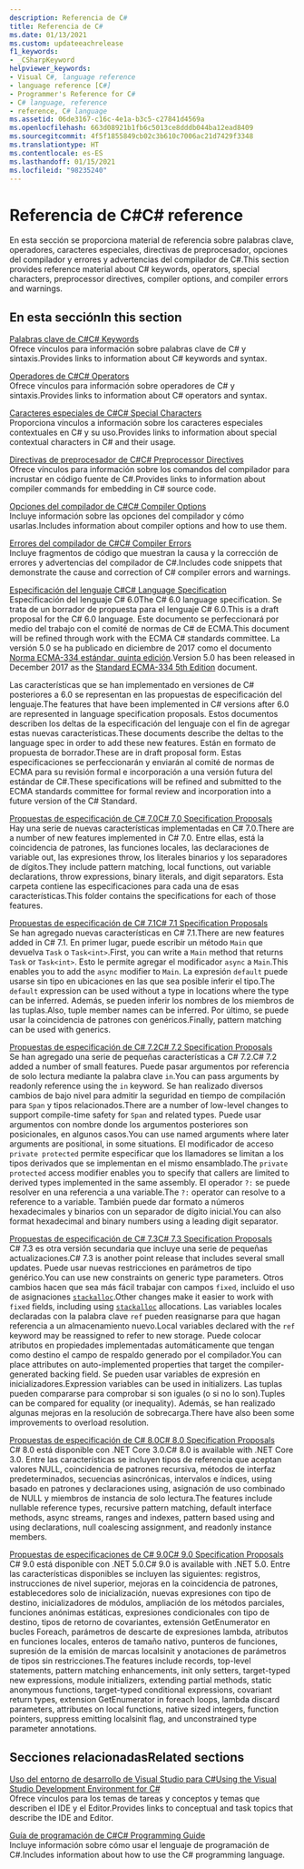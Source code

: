 ```yaml
---
description: Referencia de C#
title: Referencia de C#
ms.date: 01/13/2021
ms.custom: updateeachrelease
f1_keywords:
- _CSharpKeyword
helpviewer_keywords:
- Visual C#, language reference
- language reference [C#]
- Programmer's Reference for C#
- C# language, reference
- reference, C# language
ms.assetid: 06de3167-c16c-4e1a-b3c5-c27841d4569a
ms.openlocfilehash: 663d08921b1fb6c5013ce8dddb044ba12ead8409
ms.sourcegitcommit: 4f5f1855849cb02c3b610c7006ac21d7429f3348
ms.translationtype: HT
ms.contentlocale: es-ES
ms.lasthandoff: 01/15/2021
ms.locfileid: "98235240"
---
```

# <a name="c-reference"></a><span data-ttu-id="ebb16-103">Referencia de C#</span><span class="sxs-lookup"><span data-stu-id="ebb16-103">C# reference</span></span>

<span data-ttu-id="ebb16-104">En esta sección se proporciona material de referencia sobre palabras clave, operadores, caracteres especiales, directivas de preprocesador, opciones del compilador y errores y advertencias del compilador de C#.</span><span class="sxs-lookup"><span data-stu-id="ebb16-104">This section provides reference material about C# keywords, operators, special characters, preprocessor directives, compiler options, and compiler errors and warnings.</span></span>  
  
## <a name="in-this-section"></a><span data-ttu-id="ebb16-105">En esta sección</span><span class="sxs-lookup"><span data-stu-id="ebb16-105">In this section</span></span>

 [<span data-ttu-id="ebb16-106">Palabras clave de C#</span><span class="sxs-lookup"><span data-stu-id="ebb16-106">C# Keywords</span></span>](./keywords/index.md)  
 <span data-ttu-id="ebb16-107">Ofrece vínculos para información sobre palabras clave de C# y sintaxis.</span><span class="sxs-lookup"><span data-stu-id="ebb16-107">Provides links to information about C# keywords and syntax.</span></span>  
  
 [<span data-ttu-id="ebb16-108">Operadores de C#</span><span class="sxs-lookup"><span data-stu-id="ebb16-108">C# Operators</span></span>](./operators/index.md)  
 <span data-ttu-id="ebb16-109">Ofrece vínculos para información sobre operadores de C# y sintaxis.</span><span class="sxs-lookup"><span data-stu-id="ebb16-109">Provides links to information about C# operators and syntax.</span></span>  

 [<span data-ttu-id="ebb16-110">Caracteres especiales de C#</span><span class="sxs-lookup"><span data-stu-id="ebb16-110">C# Special Characters</span></span>](./tokens/index.md)  
 <span data-ttu-id="ebb16-111">Proporciona vínculos a información sobre los caracteres especiales contextuales en C# y su uso.</span><span class="sxs-lookup"><span data-stu-id="ebb16-111">Provides links to information about special contextual characters in C# and their usage.</span></span>  

 [<span data-ttu-id="ebb16-112">Directivas de preprocesador de C#</span><span class="sxs-lookup"><span data-stu-id="ebb16-112">C# Preprocessor Directives</span></span>](./preprocessor-directives/index.md)  
 <span data-ttu-id="ebb16-113">Ofrece vínculos para información sobre los comandos del compilador para incrustar en código fuente de C#.</span><span class="sxs-lookup"><span data-stu-id="ebb16-113">Provides links to information about compiler commands for embedding in C# source code.</span></span>  
  
 [<span data-ttu-id="ebb16-114">Opciones del compilador de C#</span><span class="sxs-lookup"><span data-stu-id="ebb16-114">C# Compiler Options</span></span>](./compiler-options/index.md)  
 <span data-ttu-id="ebb16-115">Incluye información sobre las opciones del compilador y cómo usarlas.</span><span class="sxs-lookup"><span data-stu-id="ebb16-115">Includes information about compiler options and how to use them.</span></span>  
  
 [<span data-ttu-id="ebb16-116">Errores del compilador de C#</span><span class="sxs-lookup"><span data-stu-id="ebb16-116">C# Compiler Errors</span></span>](./compiler-messages/index.md)  
 <span data-ttu-id="ebb16-117">Incluye fragmentos de código que muestran la causa y la corrección de errores y advertencias del compilador de C#.</span><span class="sxs-lookup"><span data-stu-id="ebb16-117">Includes code snippets that demonstrate the cause and correction of C# compiler errors and warnings.</span></span>  
  
 [<span data-ttu-id="ebb16-118">Especificación del lenguaje C#</span><span class="sxs-lookup"><span data-stu-id="ebb16-118">C# Language Specification</span></span>](../../../_csharplang/spec/introduction.md)  
 <span data-ttu-id="ebb16-119">Especificación del lenguaje C# 6.0</span><span class="sxs-lookup"><span data-stu-id="ebb16-119">The C# 6.0 language specification.</span></span> <span data-ttu-id="ebb16-120">Se trata de un borrador de propuesta para el lenguaje C# 6.0.</span><span class="sxs-lookup"><span data-stu-id="ebb16-120">This is a draft proposal for the C# 6.0 language.</span></span> <span data-ttu-id="ebb16-121">Este documento se perfeccionará por medio del trabajo con el comité de normas de C# de ECMA.</span><span class="sxs-lookup"><span data-stu-id="ebb16-121">This document will be refined through work with the ECMA C# standards committee.</span></span> <span data-ttu-id="ebb16-122">La versión 5.0 se ha publicado en diciembre de 2017 como el documento [Norma ECMA-334 estándar, quinta edición](https://www.ecma-international.org/publications/files/ECMA-ST/ECMA-334.pdf).</span><span class="sxs-lookup"><span data-stu-id="ebb16-122">Version 5.0 has been released in December 2017 as the [Standard ECMA-334 5th Edition](https://www.ecma-international.org/publications/files/ECMA-ST/ECMA-334.pdf) document.</span></span>

<span data-ttu-id="ebb16-123">Las características que se han implementado en versiones de C# posteriores a 6.0 se representan en las propuestas de especificación del lenguaje.</span><span class="sxs-lookup"><span data-stu-id="ebb16-123">The features that have been implemented in C# versions after 6.0 are represented in language specification proposals.</span></span> <span data-ttu-id="ebb16-124">Estos documentos describen los deltas de la especificación del lenguaje con el fin de agregar estas nuevas características.</span><span class="sxs-lookup"><span data-stu-id="ebb16-124">These documents describe the deltas to the language spec in order to add these new features.</span></span> <span data-ttu-id="ebb16-125">Están en formato de propuesta de borrador.</span><span class="sxs-lookup"><span data-stu-id="ebb16-125">These are in draft proposal form.</span></span> <span data-ttu-id="ebb16-126">Estas especificaciones se perfeccionarán y enviarán al comité de normas de ECMA para su revisión formal e incorporación a una versión futura del estándar de C#.</span><span class="sxs-lookup"><span data-stu-id="ebb16-126">These specifications will be refined and submitted to the ECMA standards committee for formal review and incorporation into a future version of the C# Standard.</span></span>

 [<span data-ttu-id="ebb16-127">Propuestas de especificación de C# 7.0</span><span class="sxs-lookup"><span data-stu-id="ebb16-127">C# 7.0 Specification Proposals</span></span>](../../../_csharplang/proposals/csharp-7.0/pattern-matching.md)  
 <span data-ttu-id="ebb16-128">Hay una serie de nuevas características implementadas en C# 7.0.</span><span class="sxs-lookup"><span data-stu-id="ebb16-128">There are a number of new features implemented in C# 7.0.</span></span> <span data-ttu-id="ebb16-129">Entre ellas, está la coincidencia de patrones, las funciones locales, las declaraciones de variable out, las expresiones throw, los literales binarios y los separadores de dígitos.</span><span class="sxs-lookup"><span data-stu-id="ebb16-129">They include pattern matching, local functions, out variable declarations, throw expressions, binary literals, and digit separators.</span></span> <span data-ttu-id="ebb16-130">Esta carpeta contiene las especificaciones para cada una de esas características.</span><span class="sxs-lookup"><span data-stu-id="ebb16-130">This folder contains the specifications for each of those features.</span></span>
  
 [<span data-ttu-id="ebb16-131">Propuestas de especificación de C# 7.1</span><span class="sxs-lookup"><span data-stu-id="ebb16-131">C# 7.1 Specification Proposals</span></span>](../../../_csharplang/proposals/csharp-7.1/async-main.md)  
 <span data-ttu-id="ebb16-132">Se han agregado nuevas características en C# 7.1.</span><span class="sxs-lookup"><span data-stu-id="ebb16-132">There are new features added in C# 7.1.</span></span> <span data-ttu-id="ebb16-133">En primer lugar, puede escribir un método `Main` que devuelva `Task` o `Task<int>`.</span><span class="sxs-lookup"><span data-stu-id="ebb16-133">First, you can write a `Main` method that returns `Task` or `Task<int>`.</span></span> <span data-ttu-id="ebb16-134">Esto le permite agregar el modificador `async` a `Main`.</span><span class="sxs-lookup"><span data-stu-id="ebb16-134">This enables you to add the `async` modifier to `Main`.</span></span> <span data-ttu-id="ebb16-135">La expresión `default` puede usarse sin tipo en ubicaciones en las que sea posible inferir el tipo.</span><span class="sxs-lookup"><span data-stu-id="ebb16-135">The `default` expression can be used without a type in locations where the type can be inferred.</span></span> <span data-ttu-id="ebb16-136">Además, se pueden inferir los nombres de los miembros de las tuplas.</span><span class="sxs-lookup"><span data-stu-id="ebb16-136">Also, tuple member names can be inferred.</span></span> <span data-ttu-id="ebb16-137">Por último, se puede usar la coincidencia de patrones con genéricos.</span><span class="sxs-lookup"><span data-stu-id="ebb16-137">Finally, pattern matching can be used with generics.</span></span>

 [<span data-ttu-id="ebb16-138">Propuestas de especificación de C# 7.2</span><span class="sxs-lookup"><span data-stu-id="ebb16-138">C# 7.2 Specification Proposals</span></span>](../../../_csharplang/proposals/csharp-7.2/readonly-ref.md)  
 <span data-ttu-id="ebb16-139">Se han agregado una serie de pequeñas características a C# 7.2.</span><span class="sxs-lookup"><span data-stu-id="ebb16-139">C# 7.2 added a number of small features.</span></span> <span data-ttu-id="ebb16-140">Puede pasar argumentos por referencia de solo lectura mediante la palabra clave `in`.</span><span class="sxs-lookup"><span data-stu-id="ebb16-140">You can pass arguments by readonly reference using the `in` keyword.</span></span> <span data-ttu-id="ebb16-141">Se han realizado diversos cambios de bajo nivel para admitir la seguridad en tiempo de compilación para `Span` y tipos relacionados.</span><span class="sxs-lookup"><span data-stu-id="ebb16-141">There are a number of low-level changes to support compile-time safety for `Span` and related types.</span></span> <span data-ttu-id="ebb16-142">Puede usar argumentos con nombre donde los argumentos posteriores son posicionales, en algunos casos.</span><span class="sxs-lookup"><span data-stu-id="ebb16-142">You can use named arguments where later arguments are positional, in some situations.</span></span> <span data-ttu-id="ebb16-143">El modificador de acceso `private protected` permite especificar que los llamadores se limitan a los tipos derivados que se implementan en el mismo ensamblado.</span><span class="sxs-lookup"><span data-stu-id="ebb16-143">The `private protected` access modifier enables you to specify that callers are limited to derived types implemented in the same assembly.</span></span> <span data-ttu-id="ebb16-144">El operador `?:` se puede resolver en una referencia a una variable.</span><span class="sxs-lookup"><span data-stu-id="ebb16-144">The `?:` operator can resolve to a reference to a variable.</span></span> <span data-ttu-id="ebb16-145">También puede dar formato a números hexadecimales y binarios con un separador de dígito inicial.</span><span class="sxs-lookup"><span data-stu-id="ebb16-145">You can also format hexadecimal and binary numbers using a leading digit separator.</span></span>

 [<span data-ttu-id="ebb16-146">Propuestas de especificación de C# 7.3</span><span class="sxs-lookup"><span data-stu-id="ebb16-146">C# 7.3 Specification Proposals</span></span>](../../../_csharplang/proposals/csharp-7.3/blittable.md)  
 <span data-ttu-id="ebb16-147">C# 7.3 es otra versión secundaria que incluye una serie de pequeñas actualizaciones.</span><span class="sxs-lookup"><span data-stu-id="ebb16-147">C# 7.3 is another point release that includes several small updates.</span></span> <span data-ttu-id="ebb16-148">Puede usar nuevas restricciones en parámetros de tipo genérico.</span><span class="sxs-lookup"><span data-stu-id="ebb16-148">You can use new constraints on generic type parameters.</span></span> <span data-ttu-id="ebb16-149">Otros cambios hacen que sea más fácil trabajar con campos `fixed`, incluido el uso de asignaciones [`stackalloc`](./operators/stackalloc.md).</span><span class="sxs-lookup"><span data-stu-id="ebb16-149">Other changes make it easier to work with `fixed` fields, including using [`stackalloc`](./operators/stackalloc.md) allocations.</span></span> <span data-ttu-id="ebb16-150">Las variables locales declaradas con la palabra clave `ref` pueden reasignarse para que hagan referencia a un almacenamiento nuevo.</span><span class="sxs-lookup"><span data-stu-id="ebb16-150">Local variables declared with the `ref` keyword may be reassigned to refer to new storage.</span></span> <span data-ttu-id="ebb16-151">Puede colocar atributos en propiedades implementadas automáticamente que tengan como destino el campo de respaldo generado por el compilador.</span><span class="sxs-lookup"><span data-stu-id="ebb16-151">You can place attributes on auto-implemented properties that target the compiler-generated backing field.</span></span> <span data-ttu-id="ebb16-152">Se pueden usar variables de expresión en inicializadores.</span><span class="sxs-lookup"><span data-stu-id="ebb16-152">Expression variables can be used in initializers.</span></span> <span data-ttu-id="ebb16-153">Las tuplas pueden compararse para comprobar si son iguales (o si no lo son).</span><span class="sxs-lookup"><span data-stu-id="ebb16-153">Tuples can be compared for equality (or inequality).</span></span> <span data-ttu-id="ebb16-154">Además, se han realizado algunas mejoras en la resolución de sobrecarga.</span><span class="sxs-lookup"><span data-stu-id="ebb16-154">There have also been some improvements to overload resolution.</span></span>
  
 [<span data-ttu-id="ebb16-155">Propuestas de especificación de C# 8.0</span><span class="sxs-lookup"><span data-stu-id="ebb16-155">C# 8.0 Specification Proposals</span></span>](../../../_csharplang/proposals/csharp-8.0/nullable-reference-types.md)  
 <span data-ttu-id="ebb16-156">C# 8.0 está disponible con .NET Core 3.0.</span><span class="sxs-lookup"><span data-stu-id="ebb16-156">C# 8.0 is available with .NET Core 3.0.</span></span> <span data-ttu-id="ebb16-157">Entre las características se incluyen tipos de referencia que aceptan valores NULL, coincidencia de patrones recursiva, métodos de interfaz predeterminados, secuencias asincrónicas, intervalos e índices, using basado en patrones y declaraciones using, asignación de uso combinado de NULL y miembros de instancia de solo lectura.</span><span class="sxs-lookup"><span data-stu-id="ebb16-157">The features include nullable reference types, recursive pattern matching, default interface methods, async streams, ranges and indexes, pattern based using and using declarations, null coalescing assignment, and readonly instance members.</span></span>

 [<span data-ttu-id="ebb16-158">Propuestas de especificaciones de C# 9.0</span><span class="sxs-lookup"><span data-stu-id="ebb16-158">C# 9.0 Specification Proposals</span></span>](../../../_csharplang/proposals/csharp-9.0/records.md)  
 <span data-ttu-id="ebb16-159">C# 9.0 está disponible con .NET 5.0.</span><span class="sxs-lookup"><span data-stu-id="ebb16-159">C# 9.0 is available with .NET 5.0.</span></span> <span data-ttu-id="ebb16-160">Entre las características disponibles se incluyen las siguientes: registros, instrucciones de nivel superior, mejoras en la coincidencia de patrones, establecedores solo de inicialización, nuevas expresiones con tipo de destino, inicializadores de módulos, ampliación de los métodos parciales, funciones anónimas estáticas, expresiones condicionales con tipo de destino, tipos de retorno de covariantes, extensión GetEnumerator en bucles Foreach, parámetros de descarte de expresiones lambda, atributos en funciones locales, enteros de tamaño nativo, punteros de funciones, supresión de la emisión de marcas localsinit y anotaciones de parámetros de tipos sin restricciones.</span><span class="sxs-lookup"><span data-stu-id="ebb16-160">The features include records, top-level statements, pattern matching enhancements, init only setters, target-typed new expressions, module initializers, extending partial methods, static anonymous functions, target-typed conditional expressions, covariant return types, extension GetEnumerator in foreach loops, lambda discard parameters, attributes on local functions, native sized integers, function pointers, suppress emitting localsinit flag, and unconstrained type parameter annotations.</span></span>

## <a name="related-sections"></a><span data-ttu-id="ebb16-161">Secciones relacionadas</span><span class="sxs-lookup"><span data-stu-id="ebb16-161">Related sections</span></span>  

 [<span data-ttu-id="ebb16-162">Uso del entorno de desarrollo de Visual Studio para C#</span><span class="sxs-lookup"><span data-stu-id="ebb16-162">Using the Visual Studio Development Environment for C#</span></span>](/visualstudio/get-started/csharp)  
 <span data-ttu-id="ebb16-163">Ofrece vínculos para los temas de tareas y conceptos y temas que describen el IDE y el Editor.</span><span class="sxs-lookup"><span data-stu-id="ebb16-163">Provides links to conceptual and task topics that describe the IDE and Editor.</span></span>  
  
 [<span data-ttu-id="ebb16-164">Guía de programación de C#</span><span class="sxs-lookup"><span data-stu-id="ebb16-164">C# Programming Guide</span></span>](../programming-guide/index.md)  
 <span data-ttu-id="ebb16-165">Incluye información sobre cómo usar el lenguaje de programación de C#.</span><span class="sxs-lookup"><span data-stu-id="ebb16-165">Includes information about how to use the C# programming language.</span></span>
